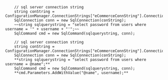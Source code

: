         // sql server connection string
        string conString = ConfigurationManager.ConnectionStrings["eCommerceConnString"].ConnectionString;
        SqlConnection conn = new SqlConnection(conString);
        ~~string sqlquerystring = "select password from users where username = '" + username + "'";~~
        SqlCommand cmd = new SqlCommand(sqlquerystring, conn);
       
        // sql server connection string
        string conString = ConfigurationManager.ConnectionStrings["eCommerceConnString"].ConnectionString;
        SqlConnection conn = new SqlConnection(conString);
        **string sqlquerystring = "select password from users where username = @name";**
        SqlCommand cmd = new SqlCommand(sqlquerystring, conn);
        **cmd.Parameters.AddWithValue("@name", username);**
